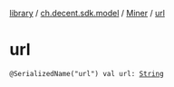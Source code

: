 [library](../../index.md) / [ch.decent.sdk.model](../index.md) / [Miner](index.md) / [url](./url.md)

# url

`@SerializedName("url") val url: `[`String`](https://kotlinlang.org/api/latest/jvm/stdlib/kotlin/-string/index.html)